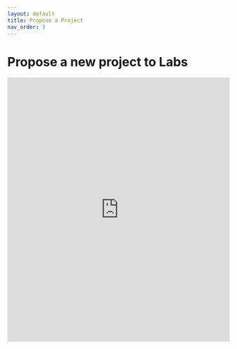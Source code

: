 ```yaml
---
layout: default
title: Propose a Project
nav_order: 3
---
```

[//]: # (SPDX-License-Identifier: CC-BY-4.0)

# Propose a new project to Labs

<div>
    <iframe width = "100%" height = "600" seamless frameborder = "0" scrolling = "yes" src="https://labs.hyperledger.org/" title="start a new Hyperledger Labs project">
    </iframe>
</div>
